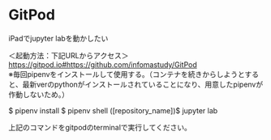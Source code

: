 # GitPod
iPadでjupyter labを動かしたい

＜起動方法：下記URLからアクセス＞ </br>
https://gitpod.io#https://github.com/infomastudy/GitPod </br>
※毎回pipenvをインストールして使用する。（コンテナを続きからしようとすると、最新verのpythonがインストールされていることになり、用意したpipenvが作動しないため。）

$ pipenv install
$ pipenv shell
([repository_name])$ jupyter lab

上記のコマンドをgitpodのterminalで実行してください。
